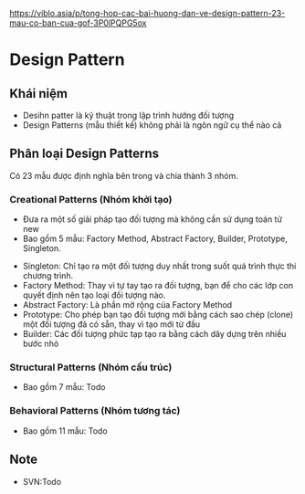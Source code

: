https://viblo.asia/p/tong-hop-cac-bai-huong-dan-ve-design-pattern-23-mau-co-ban-cua-gof-3P0lPQPG5ox
# Design Pattern
## Khái niệm
- Desihn patter là kỹ thuật trong lập trình hướng đối tượng
- Design Patterns (mẫu thiết kế) không phải là ngôn ngữ cụ thể nào cả
## Phân loại Design Patterns
Có 23 mẫu được định nghĩa  bên trong và chia thành 3 nhóm.
### Creational Patterns (Nhóm khởi tạo)
- Đưa ra một số giải pháp tạo đối tượng mà không cần sử dụng toán tử new
- Bao gồm 5 mẫu:  Factory Method, Abstract Factory, Builder, Prototype, Singleton.
+ Singleton: Chỉ tạo ra một đối tượng duy nhất trong suốt quá trình thực thi chương trình.
+ Factory Method: Thay vì tự tay tạo ra đối tượng, bạn để cho các lớp con quyết định nên tạo loại đối tượng nào.
+ Abstract Factory: Là phần mở rộng của Factory Method
+ Prototype: Cho phép bạn tạo đối tượng mới bằng cách sao chép (clone) một đối tượng đã có sẵn, thay vì tạo mới từ đầu
+ Builder: Các đối tượng phức tạp tạo ra bằng cách dây dựng trên nhiều bước nhỏ
### Structural Patterns (Nhóm cấu trúc)
- Bao gồm 7 mẫu: Todo
### Behavioral Patterns (Nhóm tương tác)
- Bao gồm 11 mẫu: Todo
## Note
- SVN:Todo
